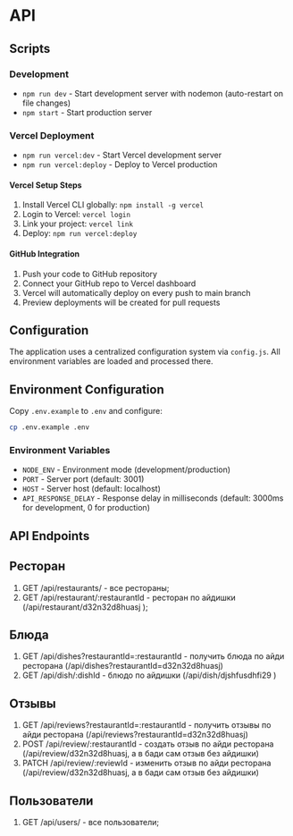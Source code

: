 # API

## Scripts

### Development

- `npm run dev` - Start development server with nodemon (auto-restart on file changes)
- `npm start` - Start production server

### Vercel Deployment

- `npm run vercel:dev` - Start Vercel development server
- `npm run vercel:deploy` - Deploy to Vercel production

#### Vercel Setup Steps

1. Install Vercel CLI globally: `npm install -g vercel`
2. Login to Vercel: `vercel login`
3. Link your project: `vercel link`
4. Deploy: `npm run vercel:deploy`

#### GitHub Integration

1. Push your code to GitHub repository
2. Connect your GitHub repo to Vercel dashboard
3. Vercel will automatically deploy on every push to main branch
4. Preview deployments will be created for pull requests

## Configuration

The application uses a centralized configuration system via `config.js`. All environment variables are loaded and processed there.

## Environment Configuration

Copy `.env.example` to `.env` and configure:

```bash
cp .env.example .env
```

### Environment Variables

- `NODE_ENV` - Environment mode (development/production)
- `PORT` - Server port (default: 3001)
- `HOST` - Server host (default: localhost)
- `API_RESPONSE_DELAY` - Response delay in milliseconds (default: 3000ms for development, 0 for production)

## API Endpoints

## Ресторан

1. GET /api/restaurants/ - все рестораны;
2. GET /api/restaurant/:restaurantId - ресторан по айдишки (/api/restaurant/d32n32d8huasj );

## Блюда

1. GET /api/dishes?restaurantId=:restaurantId - получить блюда по айди ресторана (/api/dishes?restaurantId=d32n32d8huasj)
2. GET /api/dish/:dishId - блюдо по айдишки (/api/dish/djshfusdhfi29 )

## Отзывы

1. GET /api/reviews?restaurantId=:restaurantId - получить отзывы по айди ресторана (/api/reviews?restaurantId=d32n32d8huasj)
2. POST /api/review/:restaurantId - создать отзыв по айди ресторана (/api/review/d32n32d8huasj, а в бади сам отзыв без айдишки)
3. PATCH /api/review/:reviewId - изменить отзыв по айди ресторана (/api/review/d32n32d8huasj, а в бади сам отзыв без айдишки)

## Пользователи

1. GET /api/users/ - все пользователи;
